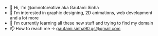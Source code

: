 - 👋 Hi, I’m @amnotcreative aka Gautami Sinha
- 👀 I’m interested in graphic designing, 2D animations, web development and a lot more
- 🌱 I’m currently learning all these new stuff and trying to find my domain
- 📫 How to reach me -> gautami.sinha90.gs@gmail.com

<!---
amnotcreative/amnotcreative is a ✨ special ✨ repository because its `README.md` (this file) appears on your GitHub profile.
You can click the Preview link to take a look at your changes.
--->
